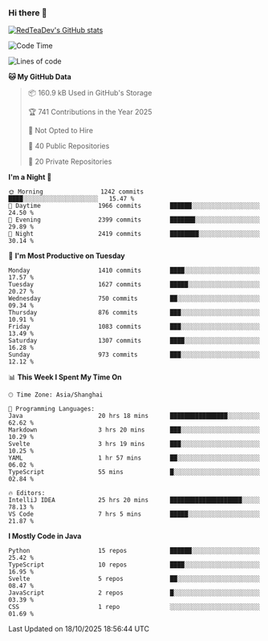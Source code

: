 ### Hi there 👋

<!--
**RedTeaDev/RedTeaDev** is a ✨ _special_ ✨ repository because its `README.md` (this file) appears on your GitHub profile.

Here are some ideas to get you started:

- 🔭 I’m currently working on ...
- 🌱 I’m currently learning ...
- 👯 I’m looking to collaborate on ...
- 🤔 I’m looking for help with ...
- 💬 Ask me about ...
- 📫 How to reach me: ...
- 😄 Pronouns: ...
- ⚡ Fun fact: ...
-->

<!--
[![wakatime](https://wakatime.com/badge/user/6b101ed0-04c0-4490-9283-eb61f2efff96.svg)](https://wakatime.com/@6b101ed0-04c0-4490-9283-eb61f2efff96)
!-->

[![RedTeaDev's GitHub stats](https://github-readme-stats.vercel.app/api?username=RedTeaDev\&include_all_commits=true)](https://github.com/anuraghazra/github-readme-stats)
<!--
[![willianrod's wakatime stats](https://github-readme-stats.vercel.app/api/wakatime?username=RedTeaDev)](https://github.com/anuraghazra/github-readme-stats)
!-->
<!--START_SECTION:waka-->
![Code Time](http://img.shields.io/badge/Code%20Time-3%2C592%20hrs%2018%20mins-blue)

![Lines of code](https://img.shields.io/badge/From%20Hello%20World%20I%27ve%20Written-1.4%20million%20lines%20of%20code-blue)

**🐱 My GitHub Data** 

> 📦 160.9 kB Used in GitHub's Storage 
 > 
> 🏆 741 Contributions in the Year 2025
 > 
> 🚫 Not Opted to Hire
 > 
> 📜 40 Public Repositories 
 > 
> 🔑 20 Private Repositories 
 > 
**I'm a Night 🦉** 

```text
🌞 Morning                1242 commits        ████░░░░░░░░░░░░░░░░░░░░░   15.47 % 
🌆 Daytime                1966 commits        ██████░░░░░░░░░░░░░░░░░░░   24.50 % 
🌃 Evening                2399 commits        ███████░░░░░░░░░░░░░░░░░░   29.89 % 
🌙 Night                  2419 commits        ████████░░░░░░░░░░░░░░░░░   30.14 % 
```
📅 **I'm Most Productive on Tuesday** 

```text
Monday                   1410 commits        ████░░░░░░░░░░░░░░░░░░░░░   17.57 % 
Tuesday                  1627 commits        █████░░░░░░░░░░░░░░░░░░░░   20.27 % 
Wednesday                750 commits         ██░░░░░░░░░░░░░░░░░░░░░░░   09.34 % 
Thursday                 876 commits         ███░░░░░░░░░░░░░░░░░░░░░░   10.91 % 
Friday                   1083 commits        ███░░░░░░░░░░░░░░░░░░░░░░   13.49 % 
Saturday                 1307 commits        ████░░░░░░░░░░░░░░░░░░░░░   16.28 % 
Sunday                   973 commits         ███░░░░░░░░░░░░░░░░░░░░░░   12.12 % 
```


📊 **This Week I Spent My Time On** 

```text
🕑︎ Time Zone: Asia/Shanghai

💬 Programming Languages: 
Java                     20 hrs 18 mins      ████████████████░░░░░░░░░   62.62 % 
Markdown                 3 hrs 20 mins       ███░░░░░░░░░░░░░░░░░░░░░░   10.29 % 
Svelte                   3 hrs 19 mins       ███░░░░░░░░░░░░░░░░░░░░░░   10.25 % 
YAML                     1 hr 57 mins        ██░░░░░░░░░░░░░░░░░░░░░░░   06.02 % 
TypeScript               55 mins             █░░░░░░░░░░░░░░░░░░░░░░░░   02.84 % 

🔥 Editors: 
IntelliJ IDEA            25 hrs 20 mins      ████████████████████░░░░░   78.13 % 
VS Code                  7 hrs 5 mins        █████░░░░░░░░░░░░░░░░░░░░   21.87 % 
```

**I Mostly Code in Java** 

```text
Python                   15 repos            ██████░░░░░░░░░░░░░░░░░░░   25.42 % 
TypeScript               10 repos            ████░░░░░░░░░░░░░░░░░░░░░   16.95 % 
Svelte                   5 repos             ██░░░░░░░░░░░░░░░░░░░░░░░   08.47 % 
JavaScript               2 repos             █░░░░░░░░░░░░░░░░░░░░░░░░   03.39 % 
CSS                      1 repo              ░░░░░░░░░░░░░░░░░░░░░░░░░   01.69 % 
```




 Last Updated on 18/10/2025 18:56:44 UTC
<!--END_SECTION:waka-->



